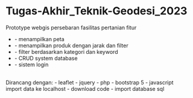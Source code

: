 # Tugas-Akhir_Teknik-Geodesi_2023
Prototype webgis persebaran fasilitas pertanian
fitur
<ul>
<li>- menampilkan peta</li>
<li>- menampilkan produk dengan jarak dan filter</li>
<li>- filter berdasarkan kategori dan keyword</li>
<li>- CRUD system database</li>
<li>- sistem login</li>
</ul>
<br>
Dirancang dengan:
- leaflet
- jquery
- php
- bootstrap 5
- javascript
<br>
import data ke localhost
- download code
- import database sql

